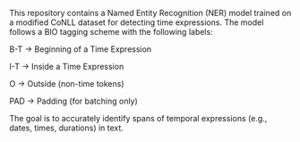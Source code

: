This repository contains a Named Entity Recognition (NER) model trained on a modified CoNLL dataset for detecting time expressions.
The model follows a BIO tagging scheme with the following labels:

B-T → Beginning of a Time Expression

I-T → Inside a Time Expression

O → Outside (non-time tokens)

PAD → Padding (for batching only)

The goal is to accurately identify spans of temporal expressions (e.g., dates, times, durations) in text.
